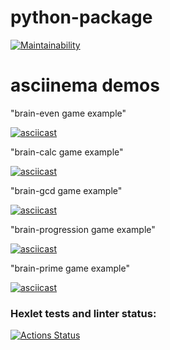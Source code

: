 # python-package

[![Maintainability](https://api.codeclimate.com/v1/badges/44d6e15f79a1d539f01b/maintainability)](https://codeclimate.com/github/Silin-Andrew/python-project-49/maintainability)

# asciinema demos

"brain-even game example"

[![asciicast](https://asciinema.org/a/TXZuIoupxmiyRjr3P2mKUWddF.svg)](https://asciinema.org/a/TXZuIoupxmiyRjr3P2mKUWddF)

"brain-calc game example"

[![asciicast](https://asciinema.org/a/Ben6e5SXLGgcXUDMY8rfQCAFA.svg)](https://asciinema.org/a/Ben6e5SXLGgcXUDMY8rfQCAFA)

"brain-gcd game example"

[![asciicast](https://asciinema.org/a/0ZkguRdnxoJocIAFxAREn6vUO.svg)](https://asciinema.org/a/0ZkguRdnxoJocIAFxAREn6vUO)

"brain-progression game example"

[![asciicast](https://asciinema.org/a/qDnWfbolpIuLPpgzADWBNR6kO.svg)](https://asciinema.org/a/qDnWfbolpIuLPpgzADWBNR6kO)

"brain-prime game example"

[![asciicast](https://asciinema.org/a/rW8HUnLgXVa8eJXt580KPuLVq.svg)](https://asciinema.org/a/rW8HUnLgXVa8eJXt580KPuLVq) 

### Hexlet tests and linter status:
[![Actions Status](https://github.com/Silin-Andrew/python-project-49/actions/workflows/hexlet-check.yml/badge.svg)](https://github.com/Silin-Andrew/python-project-49/actions)
